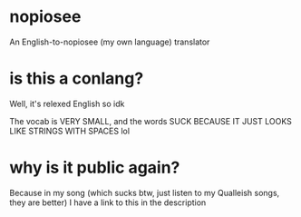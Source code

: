 # nopiosee
An English-to-nopiosee (my own language) translator

# is this a conlang?
Well, it's relexed English so idk

The vocab is VERY SMALL, and the words SUCK BECAUSE IT JUST LOOKS LIKE STRINGS WITH SPACES lol

# why is it public again?
Because in my song (which sucks btw, just listen to my Qualleish songs, they are better) I have a link to this in the description
